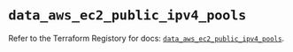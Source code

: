 # `data_aws_ec2_public_ipv4_pools`

Refer to the Terraform Registory for docs: [`data_aws_ec2_public_ipv4_pools`](https://www.terraform.io/docs/providers/aws/d/ec2_public_ipv4_pools).

